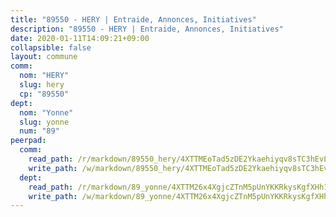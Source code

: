 ```yaml
---
title: "89550 - HERY | Entraide, Annonces, Initiatives"
description: "89550 - HERY | Entraide, Annonces, Initiatives"
date: 2020-01-11T14:09:21+09:00
collapsible: false
layout: commune
comm:
  nom: "HERY"
  slug: hery
  cp: "89550"
dept:
  nom: "Yonne"
  slug: yonne
  num: "89"
peerpad:
  comm:
    read_path: /r/markdown/89550_hery/4XTTMEoTad5zDE2Ykaehiyqv8sTC3hEvLGNjStMtStqnn2rKi
    write_path: /w/markdown/89550_hery/4XTTMEoTad5zDE2Ykaehiyqv8sTC3hEvLGNjStMtStqnn2rKi-K3TgTnBU5g99v5UX79pMjauQqT3P4gqz17bmjPfuKjQehpbqrLHZzquAEFvDiF2LA8AaoZYc6Xs7jRxdwSPgxj67AAp37vb79ZiqJspNErZJPRjzez2J6TJsPxmEWyVqrz6pvhzQ
  dept:
    read_path: /r/markdown/89_yonne/4XTTM26x4XgjcZTnM5pUnYKKRkysKgfXHh1wiigoPHqn9LDKB
    write_path: /w/markdown/89_yonne/4XTTM26x4XgjcZTnM5pUnYKKRkysKgfXHh1wiigoPHqn9LDKB-K3TgU4xaMVqzoRnPJNyddApuMoWvJyHL35bzooauYvdhG3MLg3ikjpoueq9BDtqVP4hJBQxpPxix2gohzXyST9tZPnEkyXpDMdHiAFpx7EU6e8WgvFk7NPsBQepM8o13bG9dyqq7
---
```


